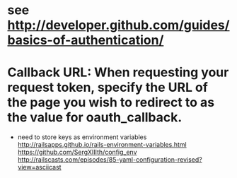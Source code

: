 
# see http://developer.github.com/guides/basics-of-authentication/
# Callback URL: When requesting your request token, specify the URL of the page you wish to redirect to as the value for oauth_callback.

- need to store keys as environment variables
http://railsapps.github.io/rails-environment-variables.html
	https://github.com/SergXIIIth/config_env
	http://railscasts.com/episodes/85-yaml-configuration-revised?view=asciicast